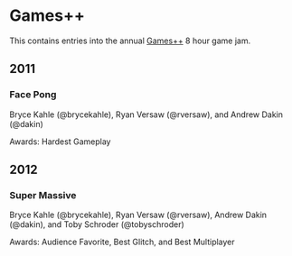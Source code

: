 # Games++
This contains entries into the annual [Games++](http://www.driftstation.org/gamesplusplus/) 8 hour game jam.

## 2011
### Face Pong 
Bryce Kahle (@brycekahle), Ryan Versaw (@rversaw), and Andrew Dakin (@dakin)

Awards: Hardest Gameplay

## 2012
### Super Massive
Bryce Kahle (@brycekahle), Ryan Versaw (@rversaw), Andrew Dakin (@dakin), and Toby Schroder (@tobyschroder)

Awards: Audience Favorite, Best Glitch, and Best Multiplayer


